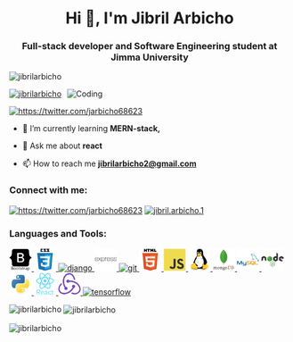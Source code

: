 <h1 align="center">Hi 👋, I'm Jibril Arbicho</h1>
<h3 align="center">Full-stack developer and Software Engineering student at Jimma University</h3>

<p align="left"> <img src="https://komarev.com/ghpvc/?username=jibrilarbicho&label=Profile%20views&color=0e75b6&style=flat" alt="jibrilarbicho" /> </p>
<img align="right" alt="Coding" width="400" src="https://media.tenor.com/Aw2-4sShkCUAAAAd/coding.gif">

<p align="left"> <a href="https://github.com/ryo-ma/github-profile-trophy"><img src="https://github-profile-trophy.vercel.app/?username=jibrilarbicho" alt="jibrilarbicho" /></a> </p>

<p align="left"> <a href="https://twitter.com/https://twitter.com/jarbicho68623" target="blank"><img src="https://img.shields.io/twitter/follow/https://twitter.com/jarbicho68623?logo=twitter&style=for-the-badge" alt="https://twitter.com/jarbicho68623" /></a> </p>

- 🌱 I’m currently learning **MERN-stack,**

- 💬 Ask me about **react**

- 📫 How to reach me **jibrilarbicho2@gmail.com**

<h3 align="left">Connect with me:</h3>
<p align="left">
<a href="https://twitter.com/https://twitter.com/jarbicho68623" target="blank"><img align="center" src="https://raw.githubusercontent.com/rahuldkjain/github-profile-readme-generator/master/src/images/icons/Social/twitter.svg" alt="https://twitter.com/jarbicho68623" height="30" width="40" /></a>
<a href="https://fb.com/jibril.arbicho.1" target="blank"><img align="center" src="https://raw.githubusercontent.com/rahuldkjain/github-profile-readme-generator/master/src/images/icons/Social/facebook.svg" alt="jibril.arbicho.1" height="30" width="40" /></a>
</p>

<h3 align="left">Languages and Tools:</h3>
<p align="left"> <a href="https://getbootstrap.com" target="_blank" rel="noreferrer"> <img src="https://raw.githubusercontent.com/devicons/devicon/master/icons/bootstrap/bootstrap-plain-wordmark.svg" alt="bootstrap" width="40" height="40"/> </a> <a href="https://www.w3schools.com/css/" target="_blank" rel="noreferrer"> <img src="https://raw.githubusercontent.com/devicons/devicon/master/icons/css3/css3-original-wordmark.svg" alt="css3" width="40" height="40"/> </a> <a href="https://www.djangoproject.com/" target="_blank" rel="noreferrer"> <img src="https://cdn.worldvectorlogo.com/logos/django.svg" alt="django" width="40" height="40"/> </a> <a href="https://expressjs.com" target="_blank" rel="noreferrer"> <img src="https://raw.githubusercontent.com/devicons/devicon/master/icons/express/express-original-wordmark.svg" alt="express" width="40" height="40"/> </a> <a href="https://git-scm.com/" target="_blank" rel="noreferrer"> <img src="https://www.vectorlogo.zone/logos/git-scm/git-scm-icon.svg" alt="git" width="40" height="40"/> </a> <a href="https://www.w3.org/html/" target="_blank" rel="noreferrer"> <img src="https://raw.githubusercontent.com/devicons/devicon/master/icons/html5/html5-original-wordmark.svg" alt="html5" width="40" height="40"/> </a> <a href="https://developer.mozilla.org/en-US/docs/Web/JavaScript" target="_blank" rel="noreferrer"> <img src="https://raw.githubusercontent.com/devicons/devicon/master/icons/javascript/javascript-original.svg" alt="javascript" width="40" height="40"/> </a> <a href="https://www.linux.org/" target="_blank" rel="noreferrer"> <img src="https://raw.githubusercontent.com/devicons/devicon/master/icons/linux/linux-original.svg" alt="linux" width="40" height="40"/> </a> <a href="https://www.mongodb.com/" target="_blank" rel="noreferrer"> <img src="https://raw.githubusercontent.com/devicons/devicon/master/icons/mongodb/mongodb-original-wordmark.svg" alt="mongodb" width="40" height="40"/> </a> <a href="https://www.mysql.com/" target="_blank" rel="noreferrer"> <img src="https://raw.githubusercontent.com/devicons/devicon/master/icons/mysql/mysql-original-wordmark.svg" alt="mysql" width="40" height="40"/> </a> <a href="https://nodejs.org" target="_blank" rel="noreferrer"> <img src="https://raw.githubusercontent.com/devicons/devicon/master/icons/nodejs/nodejs-original-wordmark.svg" alt="nodejs" width="40" height="40"/> </a> <a href="https://www.python.org" target="_blank" rel="noreferrer"> <img src="https://raw.githubusercontent.com/devicons/devicon/master/icons/python/python-original.svg" alt="python" width="40" height="40"/> </a> <a href="https://reactjs.org/" target="_blank" rel="noreferrer"> <img src="https://raw.githubusercontent.com/devicons/devicon/master/icons/react/react-original-wordmark.svg" alt="react" width="40" height="40"/> </a> <a href="https://redux.js.org" target="_blank" rel="noreferrer"> <img src="https://raw.githubusercontent.com/devicons/devicon/master/icons/redux/redux-original.svg" alt="redux" width="40" height="40"/> </a> <a href="https://www.tensorflow.org" target="_blank" rel="noreferrer"> <img src="https://www.vectorlogo.zone/logos/tensorflow/tensorflow-icon.svg" alt="tensorflow" width="40" height="40"/> </a> </p>

<p><img align="left" src="https://github-readme-stats.vercel.app/api/top-langs?username=jibrilarbicho&show_icons=true&locale=en&layout=compact" alt="jibrilarbicho" /></p>

<p>&nbsp;<img align="center" src="https://github-readme-stats.vercel.app/api?username=jibrilarbicho&show_icons=true&locale=en" alt="jibrilarbicho" /></p>

<p><img align="center" src="https://github-readme-streak-stats.herokuapp.com/?user=jibrilarbicho&" alt="jibrilarbicho" /></p>
